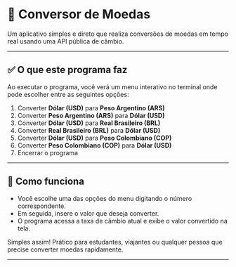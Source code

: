 # 💱 Conversor de Moedas

Um aplicativo simples e direto que realiza conversões de moedas em tempo real usando uma API pública de câmbio.

---

## ✅ O que este programa faz

Ao executar o programa, você verá um menu interativo no terminal onde pode escolher entre as seguintes opções:

1. Converter **Dólar (USD)** para **Peso Argentino (ARS)**
2. Converter **Peso Argentino (ARS)** para **Dólar (USD)**
3. Converter **Dólar (USD)** para **Real Brasileiro (BRL)**
4. Converter **Real Brasileiro (BRL)** para **Dólar (USD)**
5. Converter **Dólar (USD)** para **Peso Colombiano (COP)**
6. Converter **Peso Colombiano (COP)** para **Dólar (USD)**
7. Encerrar o programa

---

## 🎯 Como funciona

- Você escolhe uma das opções do menu digitando o número correspondente.
- Em seguida, insere o valor que deseja converter.
- O programa acessa a taxa de câmbio atual e exibe o valor convertido na tela.

Simples assim! Prático para estudantes, viajantes ou qualquer pessoa que precise converter moedas rapidamente.

---


